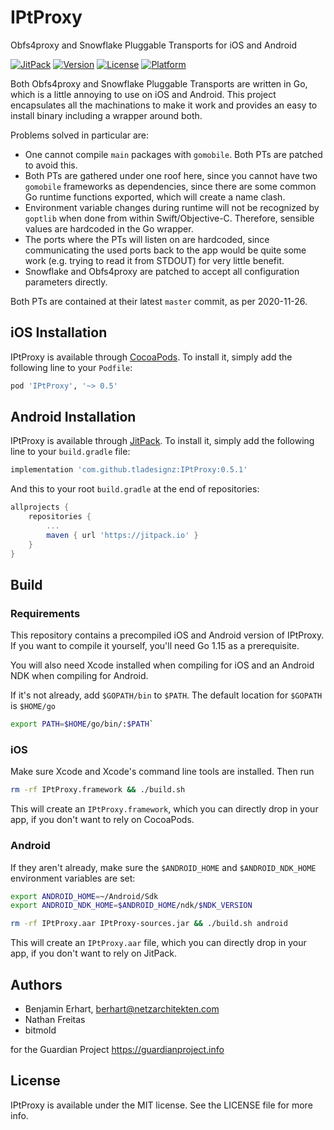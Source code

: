 # IPtProxy

Obfs4proxy and Snowflake Pluggable Transports for iOS and Android

[![JitPack](https://jitpack.io/v/tladesignz/IPtProxy.svg)](https://jitpack.io/#tladesignz/IPtProxy)
[![Version](https://img.shields.io/cocoapods/v/IPtProxy.svg?style=flat)](https://cocoapods.org/pods/IPtProxy)
[![License](https://img.shields.io/cocoapods/l/IPtProxy.svg?style=flat)](https://cocoapods.org/pods/IPtProxy)
[![Platform](https://img.shields.io/cocoapods/p/IPtProxy.svg?style=flat)](https://cocoapods.org/pods/IPtProxy)

Both Obfs4proxy and Snowflake Pluggable Transports are written in Go, which
is a little annoying to use on iOS and Android.
This project encapsulates all the machinations to make it work and provides an
easy to install binary including a wrapper around both.

Problems solved in particular are:

- One cannot compile `main` packages with `gomobile`. Both PTs are patched
  to avoid this.
- Both PTs are gathered under one roof here, since you cannot have two
  `gomobile` frameworks as dependencies, since there are some common Go
  runtime functions exported, which will create a name clash.
- Environment variable changes during runtime will not be recognized by
  `goptlib` when done from within Swift/Objective-C. Therefore, sensible
  values are hardcoded in the Go wrapper.
- The ports where the PTs will listen on are hardcoded, since communicating
  the used ports back to the app would be quite some work (e.g. trying to
  read it from STDOUT) for very little benefit.
- Snowflake and Obfs4proxy are patched to accept all configuration parameters 
  directly.

Both PTs are contained at their latest `master` commit, as per 2020-11-26.

## iOS Installation

IPtProxy is available through [CocoaPods](https://cocoapods.org). To install
it, simply add the following line to your `Podfile`:

```ruby
pod 'IPtProxy', '~> 0.5'
```

## Android Installation

IPtProxy is available through [JitPack](https://jitpack.io). To install
it, simply add the following line to your `build.gradle` file:

```groovy
implementation 'com.github.tladesignz:IPtProxy:0.5.1'
```

And this to your root `build.gradle` at the end of repositories:

```groovy
allprojects {
	repositories {
		...
		maven { url 'https://jitpack.io' }
	}
}
```

## Build

### Requirements

This repository contains a precompiled iOS and Android version of IPtProxy.
If you want to compile it yourself, you'll need Go 1.15 as a prerequisite.

You will also need Xcode installed when compiling for iOS and an Android NDK
when compiling for Android.

If it's not already, add `$GOPATH/bin` to `$PATH`. The default location 
for `$GOPATH` is `$HOME/go` 

```bash
export PATH=$HOME/go/bin/:$PATH` 
```

### iOS

Make sure Xcode and Xcode's command line tools are installed. Then run

```bash
rm -rf IPtProxy.framework && ./build.sh
```

This will create an `IPtProxy.framework`, which you can directly drop in your app,
if you don't want to rely on CocoaPods.

### Android

If they aren't already, make sure the `$ANDROID_HOME` and `$ANDROID_NDK_HOME` 
environment variables are set:

```bash
export ANDROID_HOME=~/Android/Sdk
export ANDROID_NDK_HOME=$ANDROID_HOME/ndk/$NDK_VERSION

rm -rf IPtProxy.aar IPtProxy-sources.jar && ./build.sh android
```

This will create an `IPtProxy.aar` file, which you can directly drop in your app, 
if you don't want to rely on JitPack.

## Authors

- Benjamin Erhart, berhart@netzarchitekten.com
- Nathan Freitas
- bitmold

for the Guardian Project https://guardianproject.info

## License

IPtProxy is available under the MIT license. See the LICENSE file for more info.
